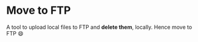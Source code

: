# Move to FTP

A tool to upload local files to FTP and **delete them**, locally. Hence move to FTP :smile:

